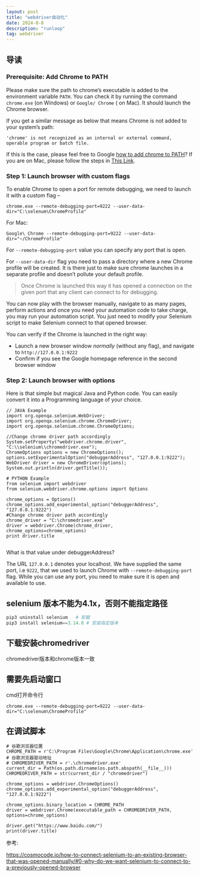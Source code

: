 ```yaml
---
layout: post
title: "webdriver自动化"
date: 2024-8-8
description: "runloop"
tag: webdriver
---
```




## 导读

### Prerequisite: Add Chrome to PATH

Please make sure the path to chrome’s executable is added to the environment variable `PATH`. You can check it by running the command `chrome.exe` (on Windows) or `Google/ Chrome` ( on Mac). It should launch the Chrome browser.

If you get a similar message as below that means Chrome is not added to your system’s path:

```
'chrome' is not recognized as an internal or external command,
operable program or batch file.
```

If this is the case, please feel free to Google [how to add chrome to PATH](https://www.google.com/search?q=how+to+add+chrome+to+PATH)? If you are on Mac, please follow the steps in [This Link](https://apple.stackexchange.com/questions/228512/how-do-i-add-chrome-to-my-path).

### Step 1: Launch browser with custom flags

To enable Chrome to open a port for remote debugging, we need to launch it with a custom flag –

```
chrome.exe --remote-debugging-port=9222 --user-data-dir="C:\selenum\ChromeProfile"
```

For Mac:

```
Google\ Chrome --remote-debugging-port=9222 --user-data-dir="~/ChromeProfile"
```

For `--remote-debugging-port` value you can specify any port that is open.

For `--user-data-dir` flag you need to pass a directory where a new Chrome profile will be created. It is there just to make sure chrome launches in a separate profile and doesn’t pollute your default profile.

> Once Chrome is launched this way it has opened a connection on the given port that any client can connect to for debugging.

You can now play with the browser manually, navigate to as many pages, perform actions and once you need your automation code to take charge, you may run your automation script. You just need to modify your Selenium script to make Selenium connect to that opened browser.

You can verify if the Chrome is launched in the right way:

- Launch a new browser window *normally* (without any flag), and navigate to `http://127.0.0.1:9222`
- Confirm if you see the Google homepage reference in the second browser window

### Step 2: Launch browser with options

Here is that simple but magical Java and Python code. You can easily convert it into a Programming language of your choice.

```
// JAVA Example
import org.openqa.selenium.WebDriver;
import org.openqa.selenium.chrome.ChromeDriver;
import org.openqa.selenium.chrome.ChromeOptions;

//Change chrome driver path accordingly
System.setProperty("webdriver.chrome.driver", "C:\\selenium\\chromedriver.exe");
ChromeOptions options = new ChromeOptions();
options.setExperimentalOption("debuggerAddress", "127.0.0.1:9222");
WebDriver driver = new ChromeDriver(options);
System.out.println(driver.getTitle());
```

```
# PYTHON Example
from selenium import webdriver
from selenium.webdriver.chrome.options import Options

chrome_options = Options()
chrome_options.add_experimental_option("debuggerAddress", "127.0.0.1:9222")
#Change chrome driver path accordingly
chrome_driver = "C:\chromedriver.exe"
driver = webdriver.Chrome(chrome_driver, chrome_options=chrome_options)
print driver.title
﻿
```

What is that value under debuggerAddress?

The URL `127.0.0.1` denotes your localhost. We have supplied the same port, i.e `9222`, that we used to launch Chrome with `--remote-debugging-port` flag. While you can use any port, you need to make sure it is open and available to use.



## selenium  版本不能为4.1x，否则不能指定路径

```python
pip3 uninstall selenium   # 卸载
pip3 install selenium==3.14.0 # 安装指定版本
```

## 下载安装chromedriver

chromedriver版本和chrome版本一致

## 需要先启动窗口

cmd打开命令行

```
chrome.exe --remote-debugging-port=9222 --user-data-dir="C:\selenum\ChromeProfile"
```

## 在调试脚本

```
# 谷歌浏览器位置
CHROME_PATH = r'C:\Program Files\Google\Chrome\Application\chrome.exe'
# 谷歌浏览器驱动地址
# CHROMEDRIVER_PATH = r'.\chromedriver.exe'
current_dir = Path(os.path.dirname(os.path.abspath(__file__)))
CHROMEDRIVER_PATH = str(current_dir / "chromedriver")
 
chrome_options = webdriver.ChromeOptions()
chrome_options.add_experimental_option("debuggerAddress", "127.0.0.1:9222")
 
chrome_options.binary_location = CHROME_PATH
driver = webdriver.Chrome(executable_path = CHROMEDRIVER_PATH, options=chrome_options)
 
driver.get("https://www.baidu.com/")
print(driver.title)
```







参考:

https://cosmocode.io/how-to-connect-selenium-to-an-existing-browser-that-was-opened-manually/#0-why-do-we-want-selenium-to-connect-to-a-previously-opened-browser